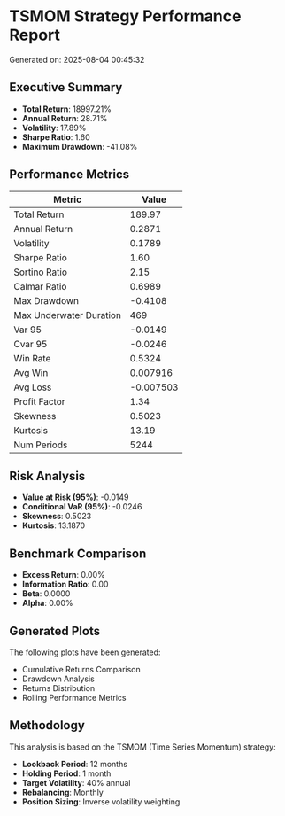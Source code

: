 # TSMOM Strategy Performance Report

Generated on: 2025-08-04 00:45:32

## Executive Summary

- **Total Return**: 18997.21%
- **Annual Return**: 28.71%
- **Volatility**: 17.89%
- **Sharpe Ratio**: 1.60
- **Maximum Drawdown**: -41.08%

## Performance Metrics

| Metric | Value |
|--------|-------|
| Total Return | 189.97 |
| Annual Return | 0.2871 |
| Volatility | 0.1789 |
| Sharpe Ratio | 1.60 |
| Sortino Ratio | 2.15 |
| Calmar Ratio | 0.6989 |
| Max Drawdown | -0.4108 |
| Max Underwater Duration | 469 |
| Var 95 | -0.0149 |
| Cvar 95 | -0.0246 |
| Win Rate | 0.5324 |
| Avg Win | 0.007916 |
| Avg Loss | -0.007503 |
| Profit Factor | 1.34 |
| Skewness | 0.5023 |
| Kurtosis | 13.19 |
| Num Periods | 5244 |

## Risk Analysis

- **Value at Risk (95%)**: -0.0149
- **Conditional VaR (95%)**: -0.0246
- **Skewness**: 0.5023
- **Kurtosis**: 13.1870

## Benchmark Comparison

- **Excess Return**: 0.00%
- **Information Ratio**: 0.00
- **Beta**: 0.0000
- **Alpha**: 0.00%

## Generated Plots

The following plots have been generated:
- Cumulative Returns Comparison
- Drawdown Analysis
- Returns Distribution
- Rolling Performance Metrics

## Methodology

This analysis is based on the TSMOM (Time Series Momentum) strategy:
- **Lookback Period**: 12 months
- **Holding Period**: 1 month
- **Target Volatility**: 40% annual
- **Rebalancing**: Monthly
- **Position Sizing**: Inverse volatility weighting

